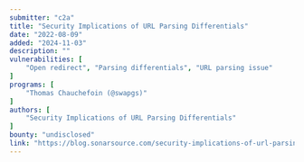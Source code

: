 ```yaml
---
submitter: "c2a"
title: "Security Implications of URL Parsing Differentials"
date: "2022-08-09"
added: "2024-11-03"
description: ""
vulnerabilities: [
    "Open redirect", "Parsing differentials", "URL parsing issue"
]
programs: [
    "Thomas Chauchefoin (@swapgs)"
]
authors: [
    "Security Implications of URL Parsing Differentials"
]
bounty: "undisclosed"
link: "https://blog.sonarsource.com/security-implications-of-url-parsing-differentials"
---
```




